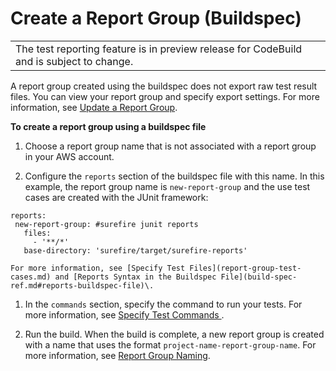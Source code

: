 # Create a Report Group \(Buildspec\)<a name="test-report-group-create-buildspec"></a>


|  | 
| --- |
| The test reporting feature is in preview release for CodeBuild and is subject to change\. | 

A report group created using the buildspec does not export raw test result files\. You can view your report group and specify export settings\. For more information, see [Update a Report Group](report-group-export-settings.md)\. 

**To create a report group using a buildspec file**

1.  Choose a report group name that is not associated with a report group in your AWS account\. 

1.  Configure the `reports` section of the buildspec file with this name\. In this example, the report group name is `new-report-group` and the use test cases are created with the JUnit framework: 

   ```
   reports:
    new-report-group: #surefire junit reports
      files:
        - '**/*'
      base-directory: 'surefire/target/surefire-reports'
   ```

    For more information, see [Specify Test Files](report-group-test-cases.md) and [Reports Syntax in the Buildspec File](build-spec-ref.md#reports-buildspec-file)\. 

1. In the `commands` section, specify the command to run your tests\. For more information, see [ Specify Test Commands ](report-group-test-case-commands.md)\. 

1.  Run the build\. When the build is complete, a new report group is created with a name that uses the format `project-name-report-group-name`\. For more information, see [Report Group Naming](test-report-group-naming.md)\. 
